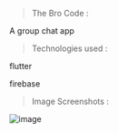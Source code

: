 > The Bro Code :

A group chat app

> Technologies used :

flutter

firebase

> Image Screenshots :

![image](https://user-images.githubusercontent.com/96309032/184338318-44cf5bf3-7052-4dec-99be-c32b1f4655f9.png)
